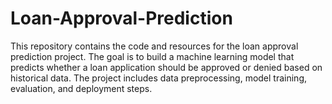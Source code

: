 # Loan-Approval-Prediction
This repository contains the code and resources for the loan approval prediction project. The goal is to build a machine learning model that predicts whether a loan application should be approved or denied based on historical data. The project includes data preprocessing, model training, evaluation, and deployment steps.
